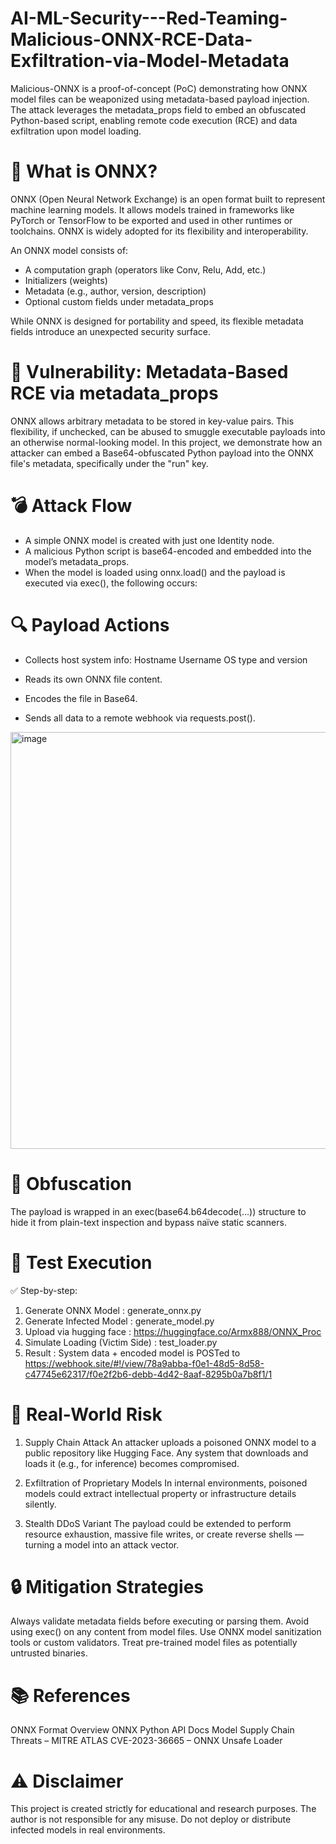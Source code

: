 # AI-ML-Security---Red-Teaming-Malicious-ONNX-RCE-Data-Exfiltration-via-Model-Metadata
Malicious-ONNX is a proof-of-concept (PoC) demonstrating how ONNX model files can be weaponized using metadata-based payload injection. The attack leverages the metadata_props field to embed an obfuscated Python-based script, enabling remote code execution (RCE) and data exfiltration upon model loading.

# 🧠 What is ONNX?
ONNX (Open Neural Network Exchange) is an open format built to represent machine learning models. It allows models trained in frameworks like PyTorch or TensorFlow to be exported and used in other runtimes or toolchains. ONNX is widely adopted for its flexibility and interoperability.

An ONNX model consists of:
- A computation graph (operators like Conv, Relu, Add, etc.)
- Initializers (weights)
- Metadata (e.g., author, version, description)
- Optional custom fields under metadata_props

While ONNX is designed for portability and speed, its flexible metadata fields introduce an unexpected security surface.

# 🚨 Vulnerability: Metadata-Based RCE via metadata_props
ONNX allows arbitrary metadata to be stored in key-value pairs. This flexibility, if unchecked, can be abused to smuggle executable payloads into an otherwise normal-looking model.
In this project, we demonstrate how an attacker can embed a Base64-obfuscated Python payload into the ONNX file's metadata, specifically under the "run" key.

# 💣 Attack Flow
- A simple ONNX model is created with just one Identity node.
- A malicious Python script is base64-encoded and embedded into the model’s metadata_props.
- When the model is loaded using onnx.load() and the payload is executed via exec(), the following occurs:

# 🔍 Payload Actions
- Collects host system info:
    Hostname
    Username
    OS type and version

- Reads its own ONNX file content.
- Encodes the file in Base64.
- Sends all data to a remote webhook via requests.post().
<img width="1352" height="667" alt="image" src="https://github.com/user-attachments/assets/e644d7f1-3d4e-407f-a004-cc111ee912d3" />

# 🧥 Obfuscation
The payload is wrapped in an exec(base64.b64decode(...)) structure to hide it from plain-text inspection and bypass naïve static scanners.

# 🧪 Test Execution
✅ Step-by-step:
1. Generate ONNX Model             : generate_onnx.py
2. Generate Infected Model         : generate_model.py
3. Upload via hugging face         : https://huggingface.co/Armx888/ONNX_Proc
4. Simulate Loading (Victim Side)  : test_loader.py
5. Result                          : System data + encoded model is POSTed to https://webhook.site/#!/view/78a9abba-f0e1-48d5-8d58-c47745e62317/f0e2f2b6-debb-4d42-8aaf-8295b0a7b8f1/1

# 🧨 Real-World Risk
1. Supply Chain Attack
An attacker uploads a poisoned ONNX model to a public repository like Hugging Face. Any system that downloads and loads it (e.g., for inference) becomes compromised.

2. Exfiltration of Proprietary Models
In internal environments, poisoned models could extract intellectual property or infrastructure details silently.

3. Stealth DDoS Variant
The payload could be extended to perform resource exhaustion, massive file writes, or create reverse shells — turning a model into an attack vector.

# 🔒 Mitigation Strategies
Always validate metadata fields before executing or parsing them.
Avoid using exec() on any content from model files.
Use ONNX model sanitization tools or custom validators.
Treat pre-trained model files as potentially untrusted binaries.

# 📚 References
ONNX Format Overview
ONNX Python API Docs
Model Supply Chain Threats – MITRE ATLAS
CVE-2023-36665 – ONNX Unsafe Loader

# ⚠️ Disclaimer
This project is created strictly for educational and research purposes.
The author is not responsible for any misuse.
Do not deploy or distribute infected models in real environments.

